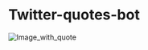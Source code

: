 # Twitter-quotes-bot
 ![Image_with_quote](https://github.com/rajakrishna/Twitter-quotes-bot/tree/master/images/quote.png?raw=true "Title")
